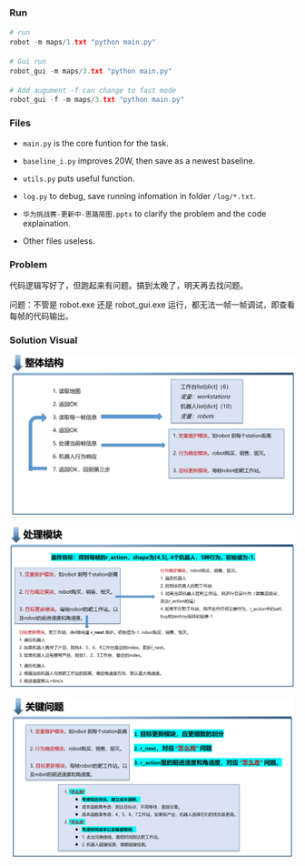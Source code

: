 ### Run
```python
# run
robot -m maps/1.txt "python main.py"

# Gui run
robot_gui -m maps/3.txt "python main.py"

# Add augument -f can change to fast mode
robot_gui -f -m maps/3.txt "python main.py"

``` 
### Files

* `main.py` is the core funtion for the task.

* `baseline_i.py` improves 20W, then save as a newest baseline.

* `utils.py` puts useful function.

* `log.py` to debug, save running infomation in folder `/log/*.txt`.

* `华为挑战赛-更新中-思路简图.pptx` to clarify the problem and the code explaination.

* Other files useless.

### Problem

代码逻辑写好了，但跑起来有问题。搞到太晚了，明天再去找问题。

问题：不管是 robot.exe 还是 robot_gui.exe 运行，都无法一帧一帧调试，即查看每帧的代码输出。

### Solution Visual

![whole_structure](./images/whole_structure.png)

![handle_mudule](./images/handle_module.png)

![crucial_problem](./images/crucial_problem.png)


